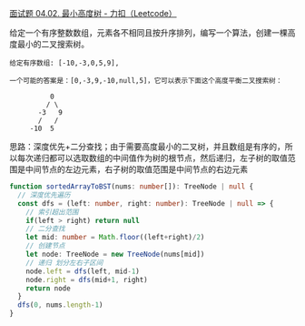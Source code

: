 [面试题 04.02. 最小高度树 - 力扣（Leetcode）](https://leetcode.cn/problems/minimum-height-tree-lcci/description/)

给定一个有序整数数组，元素各不相同且按升序排列，编写一个算法，创建一棵高度最小的二叉搜索树。

```
给定有序数组: [-10,-3,0,5,9],

一个可能的答案是：[0,-3,9,-10,null,5]，它可以表示下面这个高度平衡二叉搜索树：

          0 
         / \ 
       -3   9 
       /   / 
     -10  5 
```

思路：深度优先+二分查找；由于需要高度最小的二叉树，并且数组是有序的，所以每次递归都可以选取数组的中间值作为树的根节点，然后递归，左子树的取值范围是中间节点的左边元素，右子树的取值范围是中间节点的右边元素

```typescript
function sortedArrayToBST(nums: number[]): TreeNode | null {
  // 深度优先遍历
  const dfs = (left: number, right: number): TreeNode | null => {
    // 索引超出范围
    if(left > right) return null
    // 二分查找
    let mid: number = Math.floor((left+right)/2)
    // 创建节点  
    let node: TreeNode = new TreeNode(nums[mid])
    // 递归 划分左右子区间
    node.left = dfs(left, mid-1)
    node.right = dfs(mid+1, right)
    return node
  }
  dfs(0, nums.length-1)
}
```

